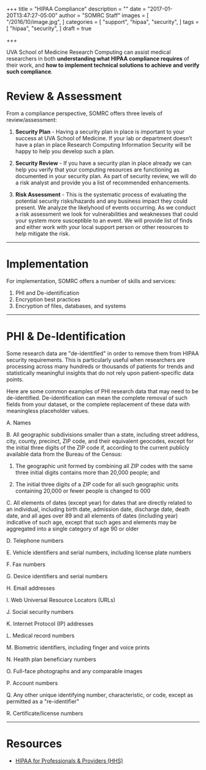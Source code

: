 +++
title = "HIPAA Compliance"
description = ""
date = "2017-01-20T13:47:27-05:00"
author = "SOMRC Staff"
images = [
  "/2016/10/image.jpg",
]
categories = [
  "support",
  "hipaa",
  "security",
]
tags = [
  "hipaa",
  "security",
]
draft = true

+++

<p class=lead>UVA School of Medicine Research Computing can assist medical researchers in both <b>understanding what HIPAA compliance requires</b> of their work, and <b>how to implement technical solutions to achieve and verify such compliance</b>.</p>

# Review & Assessment

From a compliance perspective, SOMRC offers three levels of review/assessment:

1. **Security Plan** - Having a security plan in place is important to your success at UVA School of Medicine. If your lab or department doesn’t have a plan in place Research Computing Information Security will be happy to help you develop such a plan.

2. **Security Review** - If you have a security plan in place already we can help you verify that your computing resources are functioning as documented in your security plan. As part of security review, we will do a risk analyst and provide you a list of recommended enhancements.

3. **Risk Assessment** - This is the systematic process of evaluating the potential security risks/hazards and any business impact they could present.  We analyze the likelyhood of events occurring. As we conduct a risk assessment we look for vulnerabilities and weaknesses that could your system more susceptible to an event. We will provide list of finds and either work with your local support person or other resources to help mitigate the risk.  

- - -

# Implementation

For implementation, SOMRC offers a number of skills and services:

1. PHI and De-identification
2. Encryption best practices
3. Encryption of files, databases, and systems

- - -

# PHI & De-Identification

Some research data are "de-identified" in order to remove them from HIPAA security requirements. This is particularly useful when researchers are processing across many hundreds or thousands of patients for trends and statistically meaningful insights that do not rely upon patient-specific data points.

Here are some common examples of PHI research data that may need to be de-identified. De-identification can mean the complete removal of such fields from your dataset, or the complete replacement of these data with meaningless placeholder values.

A. Names

B. All geographic subdivisions smaller than a state, including street address, city, county, precinct, ZIP code, and their equivalent geocodes, except for the initial three digits of the ZIP code if, according to the current publicly available data from the Bureau of the Census:

  1. The geographic unit formed by combining all ZIP codes with the same three initial digits contains more than 20,000 people; and

  2. The initial three digits of a ZIP code for all such geographic units containing 20,000 or fewer people is changed to 000

C. All elements of dates (except year) for dates that are directly related to an individual, including birth date, admission date, discharge date, death date, and all ages over 89 and all elements of dates (including year) indicative of such age, except that such ages and elements may be aggregated into a single category of age 90 or older

D. Telephone numbers

E. Vehicle identifiers and serial numbers, including license plate numbers

F. Fax numbers

G. Device identifiers and serial numbers

H. Email addresses

I. Web Universal Resource Locators (URLs)

J. Social security numbers

K. Internet Protocol (IP) addresses

L. Medical record numbers

M. Biometric identifiers, including finger and voice prints

N. Health plan beneficiary numbers

O. Full-face photographs and any comparable images

P. Account numbers

Q. Any other unique identifying number, characteristic, or code, except as permitted as a "re-identifier"

R. Certificate/license numbers

- - -

# Resources

* [HIPAA for Professionals & Providers (HHS)](https://www.hhs.gov/hipaa/for-professionals/index.html)
